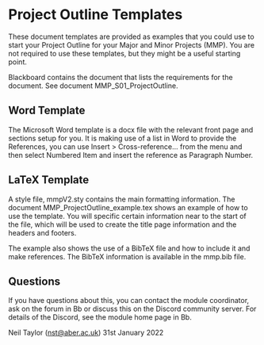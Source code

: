 # Project Outline Templates

These document templates are provided as examples that you could use to start your Project Outline for your Major and Minor Projects (MMP). You are not required to use these templates, but they might be a useful starting point.

Blackboard contains the document that lists the requirements for the document. See document
MMP_S01_ProjectOutline.

## Word Template

The Microsoft Word template is a docx file with the relevant front page and sections setup for you. It is making use of a list in Word to provide the References, you can use Insert > Cross-reference... from the menu and then select Numbered Item and insert the reference as Paragraph Number.

## LaTeX Template

A style file, mmpV2.sty contains the main formatting information. The document MMP_ProjectOutline_example.tex shows an example of how to use the template. You will specific certain information near to the start of the file, which will be used to create the title page information and the headers and footers.

The example also shows the use of a BibTeX file and how to include it and make references. The BibTeX information is available in the mmp.bib file.

## Questions

If you have questions about this, you can contact the module coordinator, ask on the forum in Bb or discuss this on the Discord community server. For details of the Discord, see the module home page in Bb.


Neil Taylor (nst@aber.ac.uk)
31st January 2022

